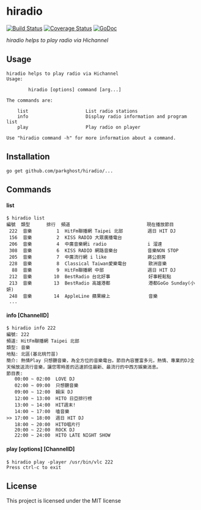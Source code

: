 # hiradio
[![Build Status](https://travis-ci.org/parkghost/hiradio.png)](https://travis-ci.org/parkghost/hiradio) 
[![Coverage Status](https://coveralls.io/repos/parkghost/hiradio/badge.svg)](https://coveralls.io/r/parkghost/hiradio)
[![GoDoc](https://godoc.org/github.com/parkghost/hiradio?status.svg)](https://godoc.org/github.com/parkghost/hiradio)

*hiradio helps to play radio via Hichannel*

## Usage
```
hiradio helps to play radio via Hichannel
Usage:

        hiradio [options] command [arg...]

The commands are:

    list                     List radio stations
    info                     Display radio information and program list
    play                     Play radio on player

Use "hiradio command -h" for more information about a command.
```

## Installation
```
go get github.com/parkghost/hiradio/...
```

## Commands

#### list
```text
$ hiradio list
編號  類型      排行  頻道                            現在播放節目
 222  音樂         1  HitFm聯播網 Taipei 北部         週日 HIT DJ
 156  音樂         2  KISS RADIO 大眾廣播電台         
 206  音樂         4  中廣音樂網i radio               i 溜達
 308  音樂         6  KISS RADIO 網路音樂台           音樂NON STOP
 205  音樂         7  中廣流行網 i like               蔣公廚房
 228  音樂         8  Classical Taiwan愛樂電台        歐洲音樂
  88  音樂         9  HitFm聯播網 中部                週日 HIT DJ
 212  音樂        10  BestRadio 台北好事              好事輕鬆點
 213  音樂        13  BestRadio 高雄港都              港都GoGo Sunday(小妍)
 248  音樂        14  AppleLine 蘋果線上              音樂
 ...
```

#### info [ChannelID]
```text
$ hiradio info 222
編號: 222
頻道: HitFm聯播網 Taipei 北部
類型: 音樂
地點: 北區(基北桃竹苗)
簡介: 熱情Play 只想聽音樂，為全方位的音樂電台。節目內容豐富多元，熱情、專業的DJ全天候放送流行音樂，讓您零時差的迅速抓住最新、最流行的中西方娛樂消息。
節目表:
   00:00 ~ 02:00  LOVE DJ
   02:00 ~ 09:00  只想聽音樂
   09:00 ~ 12:00  賴床 DJ
   12:00 ~ 13:00  HITO 日亞排行榜
   13:00 ~ 14:00  HIT週末!
   14:00 ~ 17:00  嗑音樂
>> 17:00 ~ 18:00  週日 HIT DJ
   18:00 ~ 20:00  HITO唱片行
   20:00 ~ 22:00  ROCK DJ
   22:00 ~ 24:00  HITO LATE NIGHT SHOW
```

#### play [options] [ChannelID]
```text
$ hiradio play -player /usr/bin/vlc 222
Press ctrl-c to exit
```

## License
This project is licensed under the MIT license